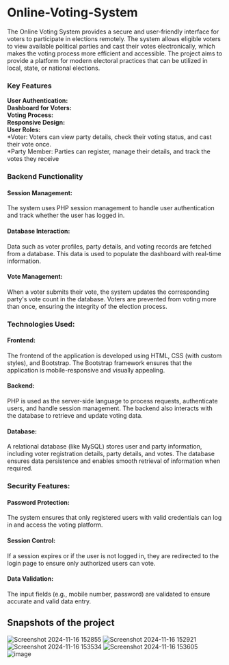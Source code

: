 # Online-Voting-System
The Online Voting System provides a secure and user-friendly interface for voters to participate in elections remotely. The system allows eligible voters to view available political parties and cast their votes electronically, which makes the voting process more efficient and accessible. The project aims to provide a platform for modern electoral practices that can be utilized in local, state, or national elections.<br>
<h3>Key Features</h3>
<b>User Authentication:<br>
Dashboard for Voters:<br>
Voting Process:<br>
Responsive Design:<br>
User Roles:<br></b>
*Voter: Voters can view party details, check their voting status, and cast their vote once.<br>
*Party Member: Parties can register, manage their details, and track the votes they receive<br>
<h3>Backend Functionality</h3>
<h4>Session Management:</h4> The system uses PHP session management to handle user authentication and track whether the user has logged in.
<h4>Database Interaction:</h4> Data such as voter profiles, party details, and voting records are fetched from a database. This data is used to populate the dashboard with real-time information.
<h4>Vote Management:</h4> When a voter submits their vote, the system updates the corresponding party's vote count in the database. Voters are prevented from voting more than once, ensuring the integrity of the election process.
<h3>Technologies Used:</h3>
<h4>Frontend:</h4> The frontend of the application is developed using HTML, CSS (with custom styles), and Bootstrap. The Bootstrap framework ensures that the application is mobile-responsive and visually appealing.
<h4>Backend:</h4> PHP is used as the server-side language to process requests, authenticate users, and handle session management. The backend also interacts with the database to retrieve and update voting data.
<h4>Database:</h4> A relational database (like MySQL) stores user and party information, including voter registration details, party details, and votes. The database ensures data persistence and enables smooth retrieval of information when required.
<h3>Security Features:</h3>
<h4>Password Protection:</h4> The system ensures that only registered users with valid credentials can log in and access the voting platform.
<h4>Session Control:</h4> If a session expires or if the user is not logged in, they are redirected to the login page to ensure only authorized users can vote.
<h4>Data Validation:</h4> The input fields (e.g., mobile number, password) are validated to ensure accurate and valid data entry.
<h2>Snapshots of the project</h2>

![Screenshot 2024-11-16 152855](https://github.com/user-attachments/assets/ade397a3-c748-4644-a47e-b92ef9b1e3a8)
![Screenshot 2024-11-16 152921](https://github.com/user-attachments/assets/acb59b12-b650-495a-abcb-84f4e8a0ab0e)
![Screenshot 2024-11-16 153534](https://github.com/user-attachments/assets/3b226ef8-2b51-4fe9-ae0e-c0d6e7cbfde8)
![Screenshot 2024-11-16 153605](https://github.com/user-attachments/assets/d907734c-1e37-48da-9b0f-006bbf6e6654)
![image](https://github.com/user-attachments/assets/81ae6c8d-e75b-46b9-9451-42264ebb3fa8)
